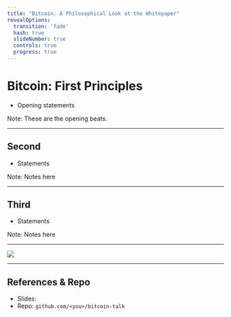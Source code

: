 ```yaml
---
title: "Bitcoin: A Philosophical Look at the Whitepaper"
revealOptions:
  transition: 'fade'
  hash: true
  slideNumber: true
  controls: true
  progress: true
---
```


# Bitcoin: First Principles

- Opening statements

Note:
These are the opening beats. 

---

## Second
- Statements

Note:
Notes here

---

## Third
- Statements

Note:
Notes here

---

<!-- Include an image -->
![](assets/images/issuance-schedule.png)

---

## References & Repo
- Slides: <code><your-pages-url></code>
- Repo: <code>github.com/&lt;you&gt;/bitcoin-talk</code>

